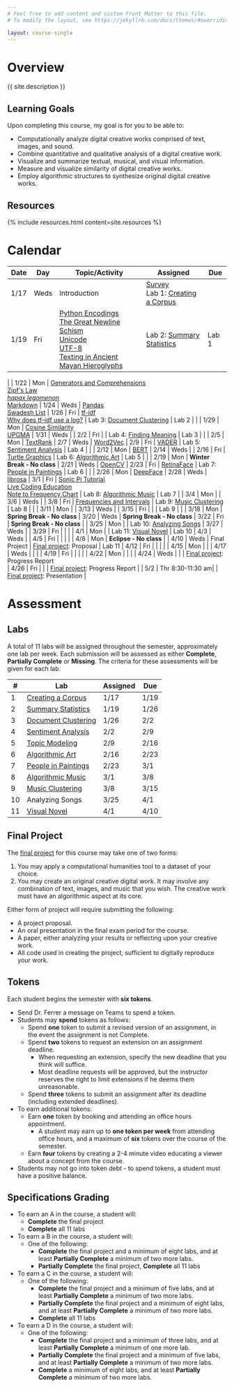 ```yaml
---
# Feel free to add content and custom Front Matter to this file.
# To modify the layout, see https://jekyllrb.com/docs/themes/#overriding-theme-defaults

layout: course-single
---
```


# <a name="description">Overview</a>

{{ site.description }}

## <a name="goals">Learning Goals</a>

Upon completing this course, my goal is for you to be able to:
* Computationally analyze digital creative works comprised of text, images, and sound.
* Combine quantitative and qualitative analysis of a digital creative work.
* Visualize and summarize textual, musical, and visual information.
* Measure and visualize similarity of digital creative works.
* Employ algorithmic structures to synthesize original digital creative works.

## <a name="resources">Resources</a>

{% include resources.html content=site.resources %}

# <a name="calendar">Calendar</a>

| Date   |   Day   |   Topic/Activity           |   Assigned                                                       |   Due     |
|  ---   |   ---   |        ---                 |     ---                                                          |   ---     |
| 1/17   |   Weds  |  Introduction              | [Survey](https://forms.gle/VLRVHjUAisWP5R9J8)<br>Lab 1: [Creating a Corpus]({{site.baseurl}}/labs/corpus.html)
| 1/19   |   Fri   |  [Python Encodings](https://realpython.com/python-encodings-guide/)<br>[The Great Newline Schism](https://blog.codinghorror.com/the-great-newline-schism/)<br>[Unicode](https://home.unicode.org/)<br>[UTF-8](https://en.wikipedia.org/wiki/UTF-8)<br>[Texting in Ancient Mayan Hieroglyphs](https://www.neh.gov/humanities/2018/winter/feature/texting-in-ancient-mayan-hieroglyphs) | Lab 2: [Summary Statistics](https://www.kaggle.com/gabrielferrer/csci-270-lab-2-summary-statistics) | Lab 1     |
|
| 1/22   |   Mon   |  [Generators and Comprehensions](https://www.pythonlikeyoumeanit.com/Module2_EssentialsOfPython/Generators_and_Comprehensions.html)<br>[Zipf's Law](https://en.wikipedia.org/wiki/Zipf%27s_law)<br>[*hapax legomenon*](https://en.wikipedia.org/wiki/Hapax_legomenon)<br>[Markdown](https://jupyter-notebook.readthedocs.io/en/stable/examples/Notebook/Working%20With%20Markdown%20Cells.html)
| 1/24   |   Weds  |  [Pandas](https://pandas.pydata.org/)<br>[Swadesh List](https://en.wikipedia.org/wiki/Swadesh_list)
| 1/26   |   Fri   |  [tf-idf](https://en.wikipedia.org/wiki/Tf%E2%80%93idf)<br>[Why does tf-idf use a log?](https://qr.ae/pKB7IJ) | Lab 3: [Document Clustering](https://www.kaggle.com/gabrielferrer/csci-270-lab-3-document-clustering)                                       | Lab 2     |
|
| 1/29   |   Mon   |  [Cosine Similarity](https://en.wikipedia.org/wiki/Cosine_similarity)<br>[UPGMA](https://en.wikipedia.org/wiki/UPGMA)
| 1/31   |   Weds  | 
| 2/2    |   Fri   |                            | Lab 4: [Finding Meaning](https://www.kaggle.com/gabrielferrer/lab-4-finding-meaning)                                            | Lab 3     |
|
| 2/5    |   Mon   | [TextRank](https://web.eecs.umich.edu/~mihalcea/papers/mihalcea.emnlp04.pdf)
| 2/7    |   Weds  | [Word2Vec](https://wiki.pathmind.com/word2vec)
| 2/9    |   Fri   | [VADER](https://www.researchgate.net/publication/275828927_VADER_A_Parsimonious_Rule-based_Model_for_Sentiment_Analysis_of_Social_Media_Text)                           | Lab 5: [Sentiment Analysis](https://www.kaggle.com/gabrielferrer/lab-5-sentiment-analysis)                                          | Lab 4     |
|
| 2/12   |   Mon   | [BERT](https://arxiv.org/pdf/1810.04805.pdf)
| 2/14   |   Weds  | 
| 2/16   |   Fri   | [Turtle Graphics](https://docs.python.org/3/library/turtle.html)    | Lab 6: [Algorithmic Art](https://www.kaggle.com/gabrielferrer/lab-6-algorithmic-art)                                            | Lab 5     |
|
| 2/19   |   Mon   | **Winter Break - No class**
| 2/21   |   Weds  | [OpenCV](https://docs.opencv.org/4.x/d6/d00/tutorial_py_root.html)
| 2/23   |   Fri   | [RetinaFace](https://arxiv.org/abs/1905.00641) | Lab 7: [People in Paintings](https://www.kaggle.com/gabrielferrer/lab-7-people-in-paintings) | Lab 6     |
|
| 2/26   |   Mon   | [DeepFace](https://research.facebook.com/publications/deepface-closing-the-gap-to-human-level-performance-in-face-verification/)
| 2/28   |   Weds  | [librosa](https://librosa.org/doc/latest/index.html)
| 3/1    |   Fri   | [Sonic Pi Tutorial](https://sonic-pi.net/tutorial.html) <br> [Live Coding Education](https://sonic-pi.net/files/articles/Live-Coding-Education.pdf) <br> [Note to Frequency Chart](https://www.doctormix.com/docs/Note-To-Frequancy-Chart.jpg)                                                         | Lab 8: [Algorithmic Music](https://www.kaggle.com/code/gabrielferrer/lab-8-algorithmic-music) | Lab 7
|
| 3/4    |   Mon   | 
| 3/6    |   Weds  | 
| 3/8    |   Fri   |  [Frequencies and Intervals](https://www.kaggle.com/gabrielferrer/frequencies-and-intervals) | Lab 9: [Music Clustering](https://www.kaggle.com/code/gabrielferrer/lab-9-music-clustering) | Lab 8     |
|
| 3/11   |   Mon   |
| 3/13   |   Weds  | 
| 3/15   |   Fri   |                            |                                                                  | Lab 9     |
|
| 3/18   |   Mon   | **Spring Break - No class**
| 3/20   |   Weds  | **Spring Break - No class**
| 3/22   |   Fri   | **Spring Break - No class**
|
| 3/25   |   Mon   |                            | Lab 10: [Analyzing Songs]({{site.baseurl}}/labs/songs.html)
| 3/27   |   Weds  | 
| 3/29   |   Fri   |                            | 
|
| 4/1    |   Mon   |                            | Lab 11: [Visual Novel]({{site.baseurl}}/labs/novel.html)  | Lab 10
| 4/3    |   Weds  | 
| 4/5    |   Fri   |                            |                                                                  |
|
| 4/8    |   Mon   | **Eclipse - No class**     | 
| 4/10   |   Weds  | Final Project              | [Final project]({{site.baseurl}}/projects/project.html): Proposal   | Lab 11
| 4/12   |   Fri   |                            |                           | 
|
| 4/15   |   Mon   |                            | 
| 4/17   |   Weds  |                            |                           | 
| 4/19   |   Fri   |                            |                           | 
|
| 4/22   |   Mon   |                            |                           | 
| 4/24   |   Weds  |                            |                           | [Final project]({{site.baseurl}}/projects/project.html): Progress Report                             
| 4/26   |   Fri   |                            |                           | [Final project]({{site.baseurl}}/projects/project.html): Progress Report |
| 5/2    |   Thr 8:30-11:30 am|                                                                                    | [Final project]({{site.baseurl}}/projects/project.html): Presentation |

# <a name="assessment">Assessment</a>

## <a name="labs">Labs</a>

A total of 11 labs will be assigned throughout the semester, approximately one lab per week. 
Each submission will be assessed as either **Complete**, **Partially Complete** or **Missing**. The criteria for these assessments will be given for each lab.

| #  | Lab                                                                                            | Assigned | Due      |
|----|------------------------------------------------------------------------------------------------|----------|----------|
| 1  | [Creating a Corpus]({{site.baseurl}}/labs/corpus.html)                                         | 1/17     | 1/19     |
| 2  | [Summary Statistics](https://www.kaggle.com/gabrielferrer/csci-270-lab-2-summary-statistics)   | 1/19     | 1/26     |
| 3  | [Document Clustering](https://www.kaggle.com/gabrielferrer/csci-270-lab-3-document-clustering) | 1/26     | 2/2      |
| 4  | [Sentiment Analysis](https://www.kaggle.com/gabrielferrer/lab-4-sentiment-analysis)            | 2/2      | 2/9      |
| 5  | [Topic Modeling](https://www.kaggle.com/gabrielferrer/lab-5-topic-modeling)                    | 2/9      | 2/16     |
| 6  | [Algorithmic Art](https://www.kaggle.com/gabrielferrer/lab-6-algorithmic-art)                  | 2/16     | 2/23     |
| 7  | [People in Paintings](https://www.kaggle.com/gabrielferrer/lab-7-people-in-paintings)          | 2/23     | 3/1      |
| 8  | [Algorithmic Music](https://www.kaggle.com/code/gabrielferrer/lab-8-algorithmic-music)         | 3/1      | 3/8      |
| 9  | [Music Clustering](https://www.kaggle.com/code/gabrielferrer/lab-9-music-clustering)           | 3/8      | 3/15     |
|10  | Analyzing Songs                                                                                | 3/25     | 4/1      |
|11  | [Visual Novel]({{site.baseurl}}/labs/novel.html)                                               | 4/1      | 4/10     |

## <a name="finalproject">Final Project</a>

The [final project]({{site.baseurl}}/projects/project.html) for this course may take one of two forms:
1. You may apply a computational humanities tool to a dataset of your choice. 
2. You may create an original creative digital work. It may involve any combination of text, images, and music
that you wish. The creative work must have an algorithmic aspect at its core. 

Either form of project will require submitting the following:
* A project proposal.
* An oral presentation in the final exam period for the course.
* A paper, either analyzing your results or reflecting upon your creative work.
* All code used in creating the project, sufficient to digitally reproduce your work.

## Tokens

Each student begins the semester with **six tokens**. 
* Send Dr. Ferrer a message on Teams to spend a token.
* Students may **spend** tokens as follows:
  * Spend **one** token to submit a revised version of an assignment, in the event the assignment is not Complete.
  * Spend **two** tokens to request an extension on an assignment deadline. 
    * When requesting an extension, specify the new deadline that you think will suffice.
    * Most deadline requests will be approved, but the instructor reserves the right to limit extensions if he deems them unreasonable.
  * Spend **three** tokens to submit an assignment after its deadline (including extended deadlines).
* To earn additional tokens:
  * Earn **one** token by booking and attending an office hours appointment. 
    * A student may earn up to **one token per week** from attending office hours, and a maximum of **six** tokens over the course of 
      the semester.
  * Earn **four** tokens by creating a 2-4 minute video educating a viewer about a concept from the course.
* Students may not go into token debt - to spend tokens, a student must have a positive balance.

## <a name="grading">Specifications Grading</a>

* To earn an A in the course, a student will:
  * **Complete** the final project
  * **Complete** all 11 labs
* To earn a B in the course, a student will:
  * One of the following:
    * **Complete** the final project and a minimum of eight labs, and at least **Partially Complete** a minimum of two more labs.
	* **Partially Complete** the final project, **Complete** all 11 labs
* To earn a C in the course, a student will:
  * One of the following:
    * **Complete** the final project and a minimum of five labs, and at least **Partially Complete** a minimum of two more labs.
    * **Partially Complete** the final project and a minimum of eight labs, and at least **Partially Complete** a minimum of two more labs.
    * **Complete** all 11 labs
* To earn a D in the course, a student will:
  * One of the following:
    * **Complete** the final project and a minimum of three labs, and at least **Partially Complete** a minimum of one more lab.
    * **Partially Complete** the final project and a minimum of five labs, and at least **Partially Complete** a minimum of two more labs.
    * **Complete** a minimum of eight labs, and at least **Partially Complete** a minimum of two more labs.
  
